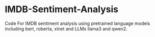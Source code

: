 # IMDB-Sentiment-Analysis
Code For IMDB sentiment analysis using pretrained language models including bert, roberta, xlnet and LLMs llama3 and qwen2.
